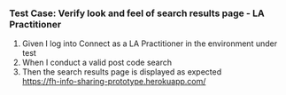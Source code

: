 ### Test Case: Verify look and feel of search results page - LA Practitioner

1. Given I log into Connect as a LA Practitioner in the environment under test
2. When I conduct a valid post code search
3. Then the search results page is displayed as expected<br/>
   https://fh-info-sharing-prototype.herokuapp.com/